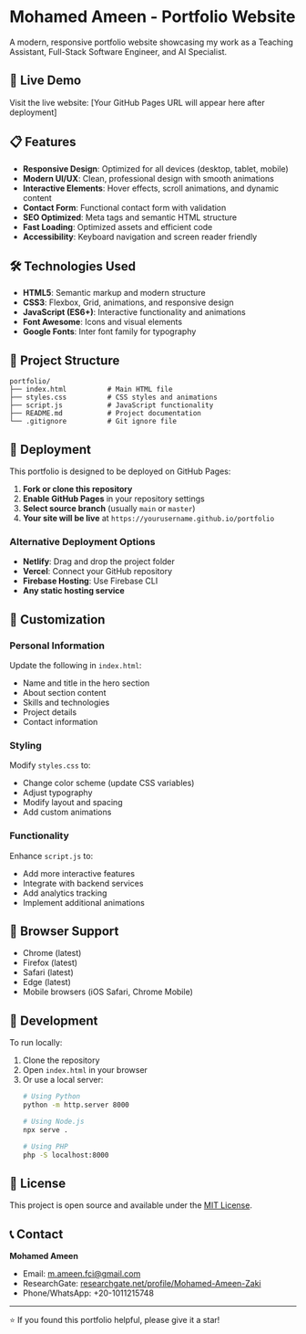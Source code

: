 # Mohamed Ameen - Portfolio Website

A modern, responsive portfolio website showcasing my work as a Teaching Assistant, Full-Stack Software Engineer, and AI Specialist.

## 🚀 Live Demo

Visit the live website: [Your GitHub Pages URL will appear here after deployment]

## 📋 Features

- **Responsive Design**: Optimized for all devices (desktop, tablet, mobile)
- **Modern UI/UX**: Clean, professional design with smooth animations
- **Interactive Elements**: Hover effects, scroll animations, and dynamic content
- **Contact Form**: Functional contact form with validation
- **SEO Optimized**: Meta tags and semantic HTML structure
- **Fast Loading**: Optimized assets and efficient code
- **Accessibility**: Keyboard navigation and screen reader friendly

## 🛠️ Technologies Used

- **HTML5**: Semantic markup and modern structure
- **CSS3**: Flexbox, Grid, animations, and responsive design
- **JavaScript (ES6+)**: Interactive functionality and animations
- **Font Awesome**: Icons and visual elements
- **Google Fonts**: Inter font family for typography

## 📁 Project Structure

```
portfolio/
├── index.html          # Main HTML file
├── styles.css          # CSS styles and animations
├── script.js           # JavaScript functionality
├── README.md           # Project documentation
└── .gitignore          # Git ignore file
```

## 🚀 Deployment

This portfolio is designed to be deployed on GitHub Pages:

1. **Fork or clone this repository**
2. **Enable GitHub Pages** in your repository settings
3. **Select source branch** (usually `main` or `master`)
4. **Your site will be live** at `https://yourusername.github.io/portfolio`

### Alternative Deployment Options

- **Netlify**: Drag and drop the project folder
- **Vercel**: Connect your GitHub repository
- **Firebase Hosting**: Use Firebase CLI
- **Any static hosting service**

## 🎨 Customization

### Personal Information
Update the following in `index.html`:
- Name and title in the hero section
- About section content
- Skills and technologies
- Project details
- Contact information

### Styling
Modify `styles.css` to:
- Change color scheme (update CSS variables)
- Adjust typography
- Modify layout and spacing
- Add custom animations

### Functionality
Enhance `script.js` to:
- Add more interactive features
- Integrate with backend services
- Add analytics tracking
- Implement additional animations

## 📱 Browser Support

- Chrome (latest)
- Firefox (latest)
- Safari (latest)
- Edge (latest)
- Mobile browsers (iOS Safari, Chrome Mobile)

## 🔧 Development

To run locally:

1. Clone the repository
2. Open `index.html` in your browser
3. Or use a local server:
   ```bash
   # Using Python
   python -m http.server 8000
   
   # Using Node.js
   npx serve .
   
   # Using PHP
   php -S localhost:8000
   ```

## 📄 License

This project is open source and available under the [MIT License](LICENSE).

## 📞 Contact

**Mohamed Ameen**
- Email: [m.ameen.fci@gmail.com](mailto:m.ameen.fci@gmail.com)
- ResearchGate: [researchgate.net/profile/Mohamed-Ameen-Zaki](https://www.researchgate.net/profile/Mohamed-Ameen-Zaki)
- Phone/WhatsApp: +20-1011215748

---

⭐ If you found this portfolio helpful, please give it a star!
